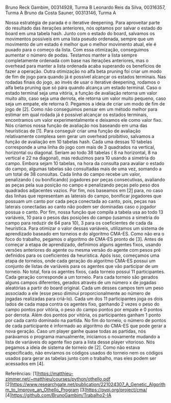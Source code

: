 Bruno Reck Gambim, 00314928, Turma B
Leonardo Reis da Silva, 00316357, Turma A
Bruno da Costa Sauner, 00313146, Turma A

Nossa estratégia de parada é o iterative deepening. Para aproveitar parte do resultado das iterações anteriores, nós optamos por salvar o estado do board em uma tabela hash. Junto com o estado do board, salvamos os movimentos possíveis em uma lista pseudo ordenada, sempre que um movimento de um estado é melhor que o melhor movimento atual, ele é puxado para o começo da lista. Com essa otimização, conseguimos aumentar o número de podas. Testamos manter a lista sempre completamente ordenada com base nas iterações anteriores, mas o overhead para manter a lista ordenada acaba superando os benefícios de fazer a operação.
Outra otimização no alfa beta pruning  foi criar um modo de fim de jogo para quando já é possível alcançar os estados terminais. Nas rodadas finais do jogo, ao invés de usar o iterative deepening, rodamos o alfa beta pruning que só pára quando alcança um estado terminal. Caso o estado terminal seja uma vitória, a função de avaliação retorna um valor muito alto, caso seja uma derrota, ele retorna um valor muito pequeno, caso seja um empate, ele retorna 0. Pegamos a ideia de criar um modo de fim de jogo de [2]. Como não conseguimos pensar em um método melhor para estimar em qual rodada já é possível alcançar os estados terminais, encontramos um valor experimentalmente e deixamos ele como valor fixo.
Nós criamos nossa função de avaliação nos baseando em uma das heurísticas de [1]. Para conseguir criar uma função de avaliação relativamente complexa sem gerar um overhead proibitivo, salvamos a função de avaliação em 10 tabelas hash. Cada uma dessas 10 tabelas corresponde a uma linha do jogo com mais de 3 quadrados na vertical, horizontal ou diagonal. Seriam ao todo 38 tabelas ( 8 na horizontal, 8 na vertical e 22 na diagonal), mas reduzimos para 10 usando a simetria do campo. Embora sejam 10 tabelas, na hora da consulta para avaliar o estado do campo, algumas tabelas são consultadas mais de uma vez, somando a um total de 38 consultas. Cada linha do campo recebe um valor, penalizando ( ou bonificando) jogadores por peças consecutivas, avaliando as peças pela sua posição no campo e penalizando peças pelo peso dos quadrados adjacentes vazios. Por fim, nos baseamos em [2] para, no caso das linhas que representam as laterais do campo, bonificar jogadores que possuam um canto por cada peça conectada ao canto, pois, peças nas laterais conectadas ao canto não podem ser dominadas caso o jogador possua o canto.
Por fim, nossa função que compila a tabela usa ao todo 13 variáveis, 10 para o pesos das posições do campo (usamos a simetria do campo para reduzir de 64 para 10), 3 para os coeficientes de cada da heurística. Para otimizar o valor dessas variáveis, utilizamos um sistema de aprendizado baseado em torneios e do algoritmo CMA-ES. Como não era o foco do trabalho, pegamos o algoritmo de CMA-ES pronto de [3]. Antes de começar a etapa de aprendizado, definimos alguns agentes fixos, usando versões anteriores do agente ou mesma versão do agente com pesos pré definidos para os coeficientes da heurística. Após isso, começamos uma etapa de torneios, onde cada geração do algoritmo CMA-ES possui um conjunto de listas de variáveis para os agentes que vão participar de um torneio. No total, fora os agentes fixos, cada torneio possui 11 participantes. Cada geração corresponde a um torneio. Para cada torneio são gerados alguns campos diferentes, gerados através de um número x de jogadas aleatórias a partir do board original. Cada um desses campos tem um peso associado a ele (esse peso diminui proporcionalmente ao número de jogadas realizadas para criá-lo). Cada um dos 11 participantes joga os dois lados de cada mapa contra os agentes fixo, ganhando 2 vezes o peso do campo pontos por vitória, o peso do campo pontos por empate e 0 pontos por derrota. Além dos pontos por vitória, os participantes ganham 1 ponto por cada canto dominado na partida. No fim do torneio, o número de pontos de cada participante é informado ao algoritmo do CMA-ES que pode gerar a nova geração. Caso um player ganhe quase todas as partidas, nós parávamos o programa manualmente, iniciamos o novamente mudando a lista de variáveis do agente fixo para a lista desse player vitorioso. Nós pegamos a ideia de sistema de torneio de [2].
	Como não estava especificado, não enviamos os códigos usados do torneio nem os códigos usados para gerar as tabelas junto com o trabalho, mas eles podem ser acessados em [4].

Referências:
[1]https://matthieu-zimmer.net/~matthieu/courses/python/othello.pdf
[2]https://www.researchgate.net/publication/221024307_A_Genetic_Algorithm_to_Improve_an_Othello_Program
[3]https://pypi.org/project/cma/
[4]https://github.com/BrunoGambim/Trabalho2-IA
